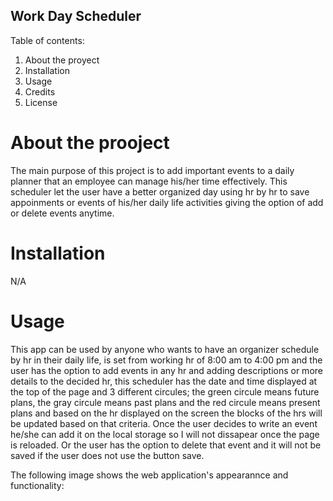 ## Work Day Scheduler ##

Table of  contents:

1. About the proyect
2. Installation
3. Usage
4. Credits
5. License

# About the prooject #

The main purpose of this project is to add important events to a daily planner that an employee can manage his/her time effectively. This scheduler let the user have a better organized day using hr by hr to save appoinments or events of his/her daily life activities giving the option of add or delete events anytime.

# Installation # 

N/A

# Usage #

This app can be used by anyone who wants to have an organizer schedule by hr in their daily life, is set from  working hr of 8:00 am to 4:00 pm and the user has the option to add events in any hr and adding descriptions or more details to the decided hr, this scheduler has the date and time displayed at the top of the page and 3 different circules; the green circule means future plans, the gray circule means past plans and the red circule means present plans and based on the hr displayed on the screen the blocks of the hrs will be updated based on that criteria. Once the user decides to write an event he/she can add it on the local storage so I will not dissapear once the page is reloaded. Or the user has the option to delete that event and it will not be saved if the user does not use the button save. 

The following image shows the web application's appearannce and functionality:


